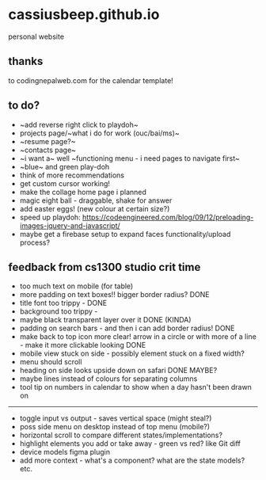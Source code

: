# cassiusbeep.github.io

personal website

## thanks

to codingnepalweb.com for the calendar template!

## to do?

- ~add reverse right click to playdoh~
- projects page/~what i do for work (ouc/bai/ms)~
- ~resume page?~
- ~contacts page~
- ~i want a~ well ~functioning menu - i need pages to navigate first~
- ~blue~ and green play-doh
- think of more recommendations
- get custom cursor working!
- make the collage home page i planned
- magic eight ball - draggable, shake for answer
- add easter eggs! (new colour at certain size?)
- speed up playdoh: https://codeengineered.com/blog/09/12/preloading-images-jquery-and-javascript/
- maybe get a firebase setup to expand faces functionality/upload process?


## feedback from cs1300 studio crit time
- too much text on mobile (for table)
- more padding on text boxes!! bigger border radius? DONE
- title font too trippy - DONE
- background too trippy - 
 - maybe black transparent layer over it DONE (KINDA)
- padding on search bars - and then i can add border radius! DONE
- make back to top icon more clear! arrow in a circle or with more of a line - make it more clickable looking DONE
- mobile view stuck on side - possibly element stuck on a fixed width?
- menu should scroll 
- heading on side looks upside down on safari DONE MAYBE?
- maybe lines instead of colours for separating columns
- tool tip on numbers in calendar to show when a day hasn't been drawn on

--------------------------------------------------------------------------------------

- toggle input vs output - saves vertical space (might steal?)
- poss side menu on desktop instead of top menu (mobile?)
- horizontal scroll to compare different states/implementations?
- highlight elements you add or take away - green vs red? like Git diff
- device models figma plugin
- add more context - what's a component? what are the state models? etc.
